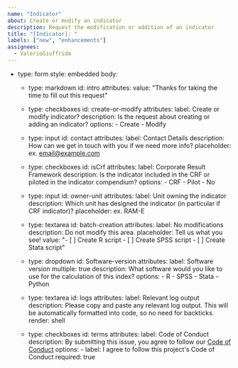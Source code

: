 ```yaml
---
name: "Indicator"
about: Create or modify an indicator
description: Request the modification or addition of an indicator
title: "[Indicator]: "
labels: ["new", "enhancements"]
assignees:
  - ValerioGiuffrida
---
```

- type: form
  style: embedded
  body:
  - type: markdown
    id: intro
    attributes:
      value: "Thanks for taking the time to fill out this request"

  - type: checkboxes
    id: create-or-modify
    attributes:
      label: Create or modify indicator?
      description: Is the request about creating or adding an indicator?
      options: 
        - Create
        - Modify

  - type: input
    id: contact
    attributes:
      label: Contact Details
      description: How can we get in touch with you if we need more info?
      placeholder: ex. email@example.com

  - type: checkboxes
    id: isCrf
    attributes:
      label: Corporate Result Framework
      description: Is the indicator included in the CRF or piloted in the indicator compendium?
      options: 
        - CRF
        - Pilot
        - No

  - type: input
    id: owner-unit
    attributes:
      label: Unit owning the indicator
      description: Which unit has designed the indicator (in particular if CRF indicator)?
      placeholder: ex. RAM-E

  - type: textarea
    id: batch-creation
    attributes:
      label: No modifications
      description: Do not modify this area.
      placeholder: Tell us what you see!
      value: "- [ ] Create R script
        - [ ]  Create SPSS script
        - [ ]  Create Stata script"

  - type: dropdown
    id: Software-version
    attributes:
      label: Software version
      multiple: true
      description: What software would you like to use for the calculation of this index?
      options:
        - R
        - SPSS
        - Stata
        - Python

  - type: textarea
    id: logs
    attributes:
      label: Relevant log output
      description: Please copy and paste any relevant log output. This will be automatically formatted into code, so no need for backticks.
      render: shell

  - type: checkboxes
    id: terms
    attributes:
      label: Code of Conduct
      description: By submitting this issue, you agree to follow our [Code of Conduct](https://example.com)
      options:
        - label: I agree to follow this project's Code of Conduct
          required: true
